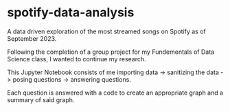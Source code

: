 # spotify-data-analysis
A data driven exploration of the most streamed songs on Spotify as of September 2023.

Following the completion of a group project for my Fundementals of Data Science class, I wanted to continue my research.

This Jupyter Notebook consists of me importing data -> sanitizing the data -> posing questions -> answering questions.

Each question is answered with a code to create an appropriate graph and a summary of said graph.
